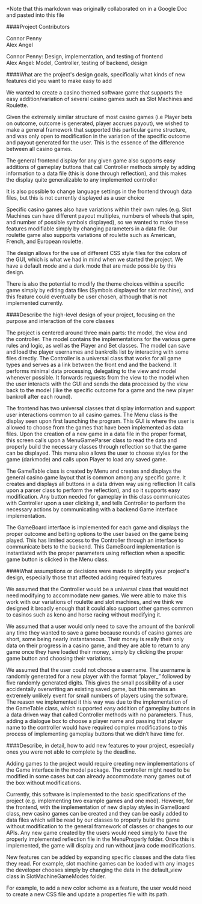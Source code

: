 *Note that this markdown was originally collaborated on in a Google Doc and pasted into this file

####Project Contributors

Connor Penny  
Alex Angel

Connor Penny: Design, implementation, and testing of frontend  
Alex Angel: Model, Controller, testing of backend, design

####What are the project's design goals, specifically what kinds of new features did you want to make easy to add


We wanted to create a casino themed software game that supports the easy addition/variation of several casino games such as Slot Machines and Roulette. 


Given the extremely similar structure of most casino games (i.e Player bets on outcome, outcome is generated, player accrues payout), we wished to make a general framework that supported this particular game structure, and was only open to modification in the variation of the specific outcome and payout generated for the user. This is the essence of the difference between all casino games.


The general frontend display for any given game also supports easy additions of gameplay buttons that call Controller methods simply by adding information to a data file (this is done through reflection), and this makes the display quite generalizable to any implemented controller


It is also possible to change language settings in the frontend through data files, but this is not currently displayed as a user choice


Specific casino games also have variations within their own rules (e.g. Slot Machines can have different payout multiples, numbers of wheels that spin, and number of possible symbols displayed), so we wanted to make these features modifiable simply by changing parameters in a data file. Our roulette game also supports variations of roulette such as American, French, and European roulette.


The design allows for the use of different CSS style files for the colors of the GUI, which is what we had in mind when we started the project. We have a default mode and a dark mode that are made possible by this design.


There is also the potential to modify the theme choices within a specific game simply by editing data files (Symbols displayed for slot machine), and this feature could eventually be user chosen, although that is not implemented currently.

####Describe the high-level design of your project, focusing on the purpose and interaction of the core classes


The project is centered around three main parts: the model, the view and the controller.
The model contains the implementations for the various game rules and logic, as well as the Player and Bet classes. The model can save and load the player usernames and bankrolls list by interacting with some files directly. The Controller is a universal class that works for all game types and serves as a link between the front end and the backend. It performs minimal data processing, delegating to the view and model whenever possible. It forwards requests from the view to the model when the user interacts with the GUI and sends the data processed by the view back to the model (like the specific outcome for a game and the new player bankroll after each round).


The frontend has two universal classes that display information and support user interactions common to all casino games. The Menu class is the display seen upon first launching the program. This GUI is where the user is allowed to choose from the games that have been implemented as data files. Upon the creation of a new game in a data file in the proper format, this screen calls upon a MenuGameParser class to read the data and properly build the necessary classes through reflection so that the game can be displayed. This menu also allows the user to choose styles for the game (darkmode) and calls upon Player to load any saved game. 


The GameTable class is created by Menu and creates and displays the general casino game layout that is common among any specific game. It creates and displays all buttons in a data driven way using reflection (It calls upon a parser class to perform the reflection), and so it supports easy modification. Any button needed for gameplay in this class communicates with Controller upon a user clicking it, and tells Controller to perform the necessary actions by communicating with a backend Game interface implementation.


The GameBoard interface is implemented for each game and displays the proper outcome and betting options to the user based on the game being played. This has limited access to the Controller through an interface to communicate bets to the backend. This GameBoard implementation is instantiated with the proper parameters using reflection when a specific game button is clicked in the Menu class.


####What assumptions or decisions were made to simplify your project's design, especially those that affected adding required features


We assumed that the Controller would be a universal class that would not need modifying to accommodate new games. We were able to make this work with our variations of roulette and slot machines, and we think we designed it broadly enough that it could also support other games common to casinos such as keno and horse racing without modifying it.


We assumed that a user would only need to save the amount of the bankroll any time they wanted to save a game because rounds of casino games are short, some being nearly instantaneous. Their money is really their only data on their progress in a casino game, and they are able to return to any game once they have loaded their money, simply by clicking the proper game button and choosing their variations.


We assumed that the user could not choose a username. The username is randomly generated for a new player with the format “player_” followed by five randomly generated digits. This gives the small possibility of a user accidentally overwriting an existing saved game, but this remains an extremely unlikely event for small numbers of players using the software. The reason we implemented it this way was due to the implementation of the GameTable class, which supported easy addition of gameplay buttons in a data driven way that called Controller methods with no parameters. Thus, adding a dialogue box to choose a player name and passing that player name to the controller would have required complex modifications to this process of implementing gameplay buttons that we didn’t have time for.

####Describe, in detail, how to add new features to your project, especially ones you were not able to complete by the deadline.



Adding games to the project would require creating new implementations of the Game interface in the model package. The controller might need to be modified in some cases but can already accommodate many games out of the box without modifications.


Currently, this software is implemented to the basic specifications of the project (e.g. implementing two example games and one mod). However, for the frontend, with the implementation of new display styles in GameBoard class, new casino games can be created and they can be easily added to data files which will be read by our classes to properly build the game without modification to the general framework of classes or changes to our APIs. Any new game created by the users would need simply to have the properly implemented reflection file in the MenuProperly folder. Once this is implemented, the game will display and run without java code modifications.


New features can be added by expanding specific classes and the data files they read. For example, slot machine games can be loaded with any images the developer chooses simply by changing the data in the default_view class in SlotMachineGameModes folder.


For example, to add a new color scheme as a feature, the user would need to create a new CSS file and update a properties file with its path.

